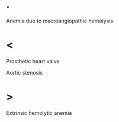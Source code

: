 # .

Anemia due to macroangiopathic hemolysis

# <

Prosthetic heart valve

Aortic stenosis

# >

Extrinsic hemolytic anemia
